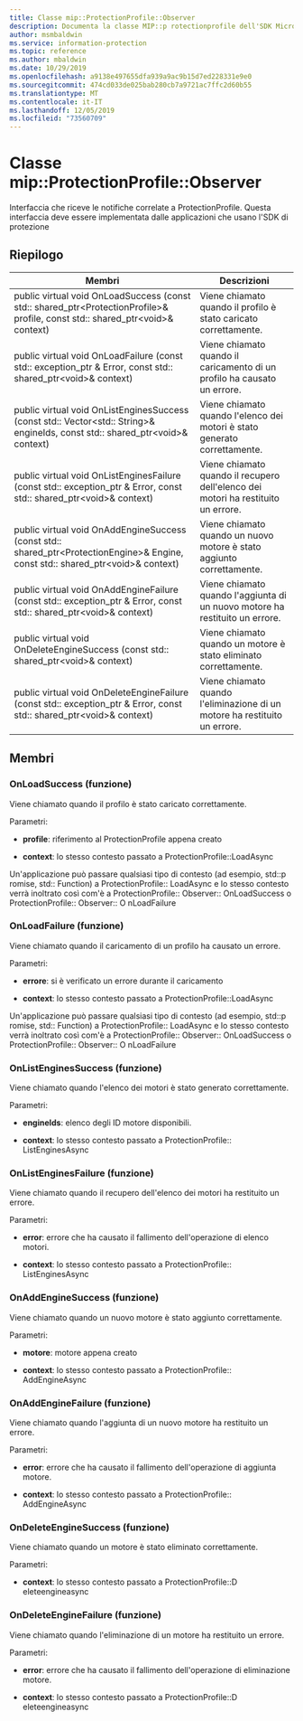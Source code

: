 ```yaml
---
title: Classe mip::ProtectionProfile::Observer
description: Documenta la classe MIP::p rotectionprofile dell'SDK Microsoft Information Protection (MIP).
author: msmbaldwin
ms.service: information-protection
ms.topic: reference
ms.author: mbaldwin
ms.date: 10/29/2019
ms.openlocfilehash: a9138e497655dfa939a9ac9b15d7ed228331e9e0
ms.sourcegitcommit: 474cd033de025bab280cb7a9721ac7ffc2d60b55
ms.translationtype: MT
ms.contentlocale: it-IT
ms.lasthandoff: 12/05/2019
ms.locfileid: "73560709"
---
```

# <a name="class-mipprotectionprofileobserver"></a>Classe mip::ProtectionProfile::Observer 
Interfaccia che riceve le notifiche correlate a ProtectionProfile.
Questa interfaccia deve essere implementata dalle applicazioni che usano l'SDK di protezione
  
## <a name="summary"></a>Riepilogo
 Membri                        | Descrizioni                                
--------------------------------|---------------------------------------------
public virtual void OnLoadSuccess (const std:: shared_ptr\<ProtectionProfile\>& profile, const std:: shared_ptr\<void\>& context)  |  Viene chiamato quando il profilo è stato caricato correttamente.
public virtual void OnLoadFailure (const std:: exception_ptr & Error, const std:: shared_ptr\<void\>& context)  |  Viene chiamato quando il caricamento di un profilo ha causato un errore.
public virtual void OnListEnginesSuccess (const std:: Vector\<std:: String\>& engineIds, const std:: shared_ptr\<void\>& context)  |  Viene chiamato quando l'elenco dei motori è stato generato correttamente.
public virtual void OnListEnginesFailure (const std:: exception_ptr & Error, const std:: shared_ptr\<void\>& context)  |  Viene chiamato quando il recupero dell'elenco dei motori ha restituito un errore.
public virtual void OnAddEngineSuccess (const std:: shared_ptr\<ProtectionEngine\>& Engine, const std:: shared_ptr\<void\>& context)  |  Viene chiamato quando un nuovo motore è stato aggiunto correttamente.
public virtual void OnAddEngineFailure (const std:: exception_ptr & Error, const std:: shared_ptr\<void\>& context)  |  Viene chiamato quando l'aggiunta di un nuovo motore ha restituito un errore.
public virtual void OnDeleteEngineSuccess (const std:: shared_ptr\<void\>& context)  |  Viene chiamato quando un motore è stato eliminato correttamente.
public virtual void OnDeleteEngineFailure (const std:: exception_ptr & Error, const std:: shared_ptr\<void\>& context)  |  Viene chiamato quando l'eliminazione di un motore ha restituito un errore.
  
## <a name="members"></a>Membri
  
### <a name="onloadsuccess-function"></a>OnLoadSuccess (funzione)
Viene chiamato quando il profilo è stato caricato correttamente.

Parametri:  
* **profile**: riferimento al ProtectionProfile appena creato


* **context**: lo stesso contesto passato a ProtectionProfile::LoadAsync


Un'applicazione può passare qualsiasi tipo di contesto (ad esempio, std::p romise, std:: Function) a ProtectionProfile:: LoadAsync e lo stesso contesto verrà inoltrato così com'è a ProtectionProfile:: Observer:: OnLoadSuccess o ProtectionProfile:: Observer:: O nLoadFailure
  
### <a name="onloadfailure-function"></a>OnLoadFailure (funzione)
Viene chiamato quando il caricamento di un profilo ha causato un errore.

Parametri:  
* **errore**: si è verificato un errore durante il caricamento 


* **context**: lo stesso contesto passato a ProtectionProfile::LoadAsync


Un'applicazione può passare qualsiasi tipo di contesto (ad esempio, std::p romise, std:: Function) a ProtectionProfile:: LoadAsync e lo stesso contesto verrà inoltrato così com'è a ProtectionProfile:: Observer:: OnLoadSuccess o ProtectionProfile:: Observer:: O nLoadFailure
  
### <a name="onlistenginessuccess-function"></a>OnListEnginesSuccess (funzione)
Viene chiamato quando l'elenco dei motori è stato generato correttamente.

Parametri:  
* **engineIds**: elenco degli ID motore disponibili. 


* **context**: lo stesso contesto passato a ProtectionProfile:: ListEnginesAsync


  
### <a name="onlistenginesfailure-function"></a>OnListEnginesFailure (funzione)
Viene chiamato quando il recupero dell'elenco dei motori ha restituito un errore.

Parametri:  
* **error**: errore che ha causato il fallimento dell'operazione di elenco motori. 


* **context**: lo stesso contesto passato a ProtectionProfile:: ListEnginesAsync


  
### <a name="onaddenginesuccess-function"></a>OnAddEngineSuccess (funzione)
Viene chiamato quando un nuovo motore è stato aggiunto correttamente.

Parametri:  
* **motore**: motore appena creato 


* **context**: lo stesso contesto passato a ProtectionProfile:: AddEngineAsync


  
### <a name="onaddenginefailure-function"></a>OnAddEngineFailure (funzione)
Viene chiamato quando l'aggiunta di un nuovo motore ha restituito un errore.

Parametri:  
* **error**: errore che ha causato il fallimento dell'operazione di aggiunta motore. 


* **context**: lo stesso contesto passato a ProtectionProfile:: AddEngineAsync


  
### <a name="ondeleteenginesuccess-function"></a>OnDeleteEngineSuccess (funzione)
Viene chiamato quando un motore è stato eliminato correttamente.

Parametri:  
* **context**: lo stesso contesto passato a ProtectionProfile::D eleteengineasync


  
### <a name="ondeleteenginefailure-function"></a>OnDeleteEngineFailure (funzione)
Viene chiamato quando l'eliminazione di un motore ha restituito un errore.

Parametri:  
* **error**: errore che ha causato il fallimento dell'operazione di eliminazione motore. 


* **context**: lo stesso contesto passato a ProtectionProfile::D eleteengineasync

